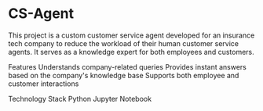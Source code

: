 # CS-Agent
This project is a custom customer service agent developed for an insurance tech company to reduce the workload of their human customer service agents. It serves as a knowledge expert for both employees and customers.

Features
Understands company-related queries
Provides instant answers based on the company's knowledge base
Supports both employee and customer interactions

Technology Stack
Python
Jupyter Notebook
